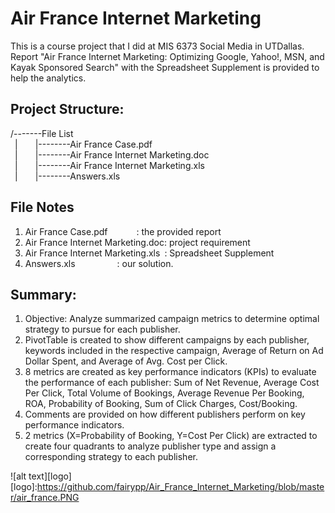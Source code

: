 # Air France Internet Marketing
This is a course project that I did at MIS 6373 Social Media in UTDallas.
Report "Air France Internet Marketing: Optimizing Google, Yahoo!, MSN, and Kayak Sponsored Search" 
with the Spreadsheet Supplement is provided to help the analytics.


## Project Structure:
/-------File List  
&ensp;|&ensp;&ensp;&ensp;&ensp;|--------Air France Case.pdf  
&ensp;|&ensp;&ensp;&ensp;&ensp;|--------Air France Internet Marketing.doc     
&ensp;|&ensp;&ensp;&ensp;&ensp;|--------Air France Internet Marketing.xls  
&ensp;|&ensp;&ensp;&ensp;&ensp;|--------Answers.xls  

## File Notes
1) Air France Case.pdf &ensp;&ensp;&ensp;&ensp;&ensp;&ensp;: the provided report  
2) Air France Internet Marketing.doc: project requirement  
3) Air France Internet Marketing.xls&ensp;: Spreadsheet Supplement  
4) Answers.xls &ensp;&ensp;&ensp;&ensp;&ensp;&ensp;&ensp;&ensp;&ensp;: our solution.   

## Summary:
1) Objective: Analyze summarized campaign metrics to determine optimal strategy to pursue for each publisher.    
2) PivotTable is created to show different campaigns by each publisher, keywords included in the respective campaign, Average of Return on Ad Dollar Spent, and Average of Avg. Cost per Click.  
3) 8 metrics are created as key performance indicators (KPIs) to evaluate the performance of each publisher: Sum of Net Revenue, Average Cost Per Click, Total Volume of Bookings, Average Revenue Per Booking, ROA, Probability of Booking, Sum of Click Charges, Cost/Booking.  
4) Comments are provided on how different publishers perform on key performance indicators.  
5) 2 metrics (X=Probability of Booking, Y=Cost Per Click) are extracted to create four quadrants to analyze publisher type and assign a corresponding strategy to each publisher.  

![alt text][logo]
[logo]:https://github.com/fairypp/Air_France_Internet_Marketing/blob/master/air_france.PNG
 
